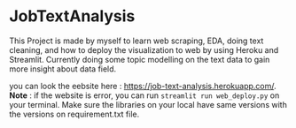 # JobTextAnalysis

This Project is made by myself to learn web scraping, EDA, doing text cleaning, and how to deploy the visualization to web by using Heroku and Streamlit. Currently doing some topic modelling on the text data to gain more insight about data field.

you can look the eebsite here : https://job-text-analysis.herokuapp.com/. 
**Note** : if the website is error, you can run `streamlit run web_deploy.py` on your terminal. Make sure the libraries on your local have same versions with the versions on requirement.txt file.

